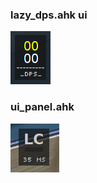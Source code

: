 ### lazy_dps.ahk ui

![lazy_dps_png](https://github.com/zero-src/technical_content/blob/master/ahk/warframe/png/lazy_dps.png?raw=true)

### ui_panel.ahk
![ui_panel_png](https://github.com/zero-src/technical_content/blob/master/ahk/warframe/png/ui_panel.png?raw=true)
